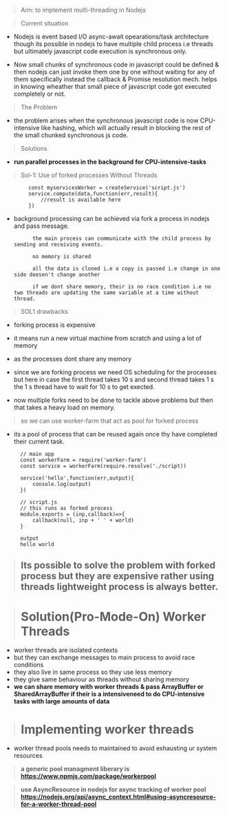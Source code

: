 > Aim: to implement multi-threading in Nodejs

> Current situation

- Nodejs is event based I/O async-await opearations/task architecture though its possible in nodejs to have multiple child process i.e threads but ultimately javascript code execution is synchronous only.

- Now small chunks of synchronous code in javascript could be defined & then nodejs can just invoke them one by one without waiting for any of them specifically instead the callback & Promise resolution mech. helps in knowing wheather that small piece of javascript code got executed completely or not.

> The Problem

- the problem arises when the synchronous javascript code is now CPU-intensive like hashing, which will actually result in blocking the rest of the small chunked synchronous js code.

> Solutions

- **run parallel processes in the background for CPU-intensive-tasks**

> Sol-1: Use of forked processes Without Threads

            const myservicesWorker = createService('script.js')
            service.compute(data,function(err,result){
                //result is available here
            })

- background processing can be achieved via fork a process in nodejs and pass message.

            the main process can communicate with the child process by sending and receiving events.

            no memory is shared

            all the data is cloned i.e a copy is passed i.e change in one side doesen't change another

            if we dont share memory, their is no race condition i.e no two threads are updating the same variable at a time without thread.

> SOL1 drawbacks

- forking process is expensive
- it means run a new virtual machine from scratch and using a lot of memory
- as the processes dont share any memory

- since we are forking process we need OS scheduling for the processes but here in case the first thread takes 10 s and second thread takes 1 s the 1 s thread have to wait for 10 s to get exected.

- now multiple forks need to be done to tackle above problems but then that takes a heavy load on memory.

> so we can use worker-farm that act as pool for forked process

- its a pool of process that can be reused again once thy have completed their current task.

        // main app
        const workerFarm = require('worker-farm')
        const service = workerFarm(require.resolve('./script))

        service('hello',function(err,output){
            console.log(output)
        })

        // script.js
        // this runs as forked process
        module.exports = (inp,callback)=>{
            callback(null, inp + ' ' + world)
        }

        output
        hello world

> ## Its possible to solve the problem with forked process but they are expensive rather using threads lightweight process is always better.

> # Solution(Pro-Mode-On) Worker Threads

- worker threads are isolated contexts
- but they can exchange messages to main process to avoid race conditions
- they also live in same process so they use less memory
- they give same behaviour as threads without sharing memory
- **we can share memory with worker threads & pass ArrayBuffer or SharedArrayBuffer if their is a intensiveneed to do CPU-intensive tasks with large amounts of data**

> # Implementing worker threads

- worker thread pools needs to maintained to avoid exhausting ur system resources

> **a generic pool managment liberary is https://www.npmjs.com/package/workerpool**

> **use AsyncResource in nodejs for async tracking of worker pool https://nodejs.org/api/async_context.html#using-asyncresource-for-a-worker-thread-pool**
